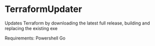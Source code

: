 # TerraformUpdater
Updates Terraform by downloading the latest full release, building and replacing the existing exe

Requirements:
Powershell
Go
